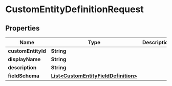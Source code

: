

# CustomEntityDefinitionRequest

## Properties

Name | Type | Description | Notes
------------ | ------------- | ------------- | -------------
**customEntityId** | **String** |  | 
**displayName** | **String** |  | 
**description** | **String** |  |  [optional]
**fieldSchema** | [**List&lt;CustomEntityFieldDefinition&gt;**](CustomEntityFieldDefinition.md) |  |  [optional]



